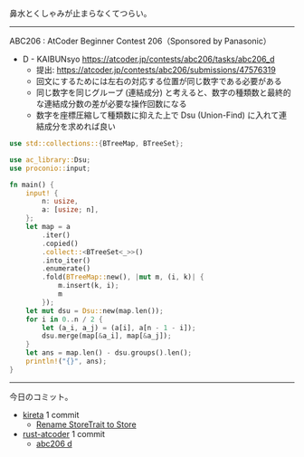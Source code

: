 鼻水とくしゃみが止まらなくてつらい。

---

ABC206 : AtCoder Beginner Contest 206（Sponsored by Panasonic）

- D - KAIBUNsyo
  <https://atcoder.jp/contests/abc206/tasks/abc206_d>
  - 提出: <https://atcoder.jp/contests/abc206/submissions/47576319>
  - 回文にするためには左右の対応する位置が同じ数字である必要がある
  - 同じ数字を同じグループ (連結成分) と考えると、数字の種類数と最終的な連結成分数の差が必要な操作回数になる
  - 数字を座標圧縮して種類数に抑えた上で Dsu (Union-Find) に入れて連結成分を求めれば良い

```rust
use std::collections::{BTreeMap, BTreeSet};

use ac_library::Dsu;
use proconio::input;

fn main() {
    input! {
        n: usize,
        a: [usize; n],
    };
    let map = a
        .iter()
        .copied()
        .collect::<BTreeSet<_>>()
        .into_iter()
        .enumerate()
        .fold(BTreeMap::new(), |mut m, (i, k)| {
            m.insert(k, i);
            m
        });
    let mut dsu = Dsu::new(map.len());
    for i in 0..n / 2 {
        let (a_i, a_j) = (a[i], a[n - 1 - i]);
        dsu.merge(map[&a_i], map[&a_j]);
    }
    let ans = map.len() - dsu.groups().len();
    println!("{}", ans);
}
```

---

今日のコミット。

- [kireta](https://github.com/bouzuya/kireta) 1 commit
  - [Rename StoreTrait to Store](https://github.com/bouzuya/kireta/commit/18433bfd320027bf82dff62654e381cafd79ee2d)
- [rust-atcoder](https://github.com/bouzuya/rust-atcoder) 1 commit
  - [abc206 d](https://github.com/bouzuya/rust-atcoder/commit/53a2bcee97692606a8755cf1aabc6372565cf365)
